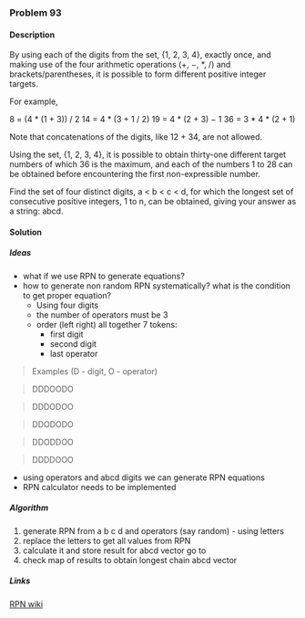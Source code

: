 
### Problem 93

#### Description
By using each of the digits from the set, {1, 2, 3, 4}, exactly once, and making use of the four arithmetic operations 
(+, −, *, /) and brackets/parentheses, it is possible to form different positive integer targets.

For example,

8 = (4 * (1 + 3)) / 2
14 = 4 * (3 + 1 / 2)
19 = 4 * (2 + 3) − 1
36 = 3 * 4 * (2 + 1)

Note that concatenations of the digits, like 12 + 34, are not allowed.

Using the set, {1, 2, 3, 4}, it is possible to obtain thirty-one different target numbers of which 36 is the maximum, 
and each of the numbers 1 to 28 can be obtained before encountering the first non-expressible number.

Find the set of four distinct digits, a < b < c < d, for which the longest set of consecutive positive integers, 1 to n, 
can be obtained, giving your answer as a string: abcd.

#### Solution

##### Ideas
* what if we use RPN to generate equations?
* how to generate non random RPN systematically? what is the condition to get proper equation?
    * Using four digits
    * the number of operators must be 3
    * order (left right) all together 7 tokens:
        * first digit
        * second digit
        * last operator
        
> Examples (D - digit, O - operator)

> DDDOODO

> DDDODOO

> DDODODO

> DDODDOO

> DDDDOOO

* using operators and abcd digits we can generate RPN equations
* RPN calculator needs to be implemented

##### Algorithm
1. generate RPN from a b c d and operators (say random) - using letters
2. replace the letters to get all values from RPN
3. calculate it and store result for abcd vector go to 
4. check map of results to obtain longest chain abcd vector

##### Links
[RPN wiki](https://en.wikipedia.org/wiki/Reverse_Polish_notation)